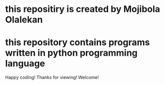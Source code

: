 # this repositiry is created by Mojibola Olalekan
# this repository contains programs written in python programming language

Happy coding!
Thanks for viewing!
Welcome!
